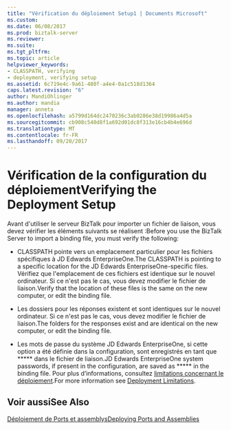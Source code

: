 ```yaml
---
title: "Vérification du déploiement Setup1 | Documents Microsoft"
ms.custom: 
ms.date: 06/08/2017
ms.prod: biztalk-server
ms.reviewer: 
ms.suite: 
ms.tgt_pltfrm: 
ms.topic: article
helpviewer_keywords:
- CLASSPATH, verifying
- deployment, verifying setup
ms.assetid: 6c719e4c-9a61-480f-a4e4-0a1c518d1364
caps.latest.revision: "6"
author: MandiOhlinger
ms.author: mandia
manager: anneta
ms.openlocfilehash: a5799d164dc2470236c3ab0286e38d19986a4d5a
ms.sourcegitcommit: cb908c540d8f1a692d01dc8f313e16cb4b4e696d
ms.translationtype: MT
ms.contentlocale: fr-FR
ms.lasthandoff: 09/20/2017
---
```

# <a name="verifying-the-deployment-setup"></a><span data-ttu-id="0b133-102">Vérification de la configuration du déploiement</span><span class="sxs-lookup"><span data-stu-id="0b133-102">Verifying the Deployment Setup</span></span>
<span data-ttu-id="0b133-103">Avant d'utiliser le serveur BizTalk pour importer un fichier de liaison, vous devez vérifier les éléments suivants se réalisent :</span><span class="sxs-lookup"><span data-stu-id="0b133-103">Before you use the BizTalk Server to import a binding file, you must verify the following:</span></span>  
  
-   <span data-ttu-id="0b133-104">CLASSPATH pointe vers un emplacement particulier pour les fichiers spécifiques à JD Edwards EnterpriseOne.</span><span class="sxs-lookup"><span data-stu-id="0b133-104">The CLASSPATH is pointing to a specific location for the JD Edwards EnterpriseOne-specific files.</span></span> <span data-ttu-id="0b133-105">Vérifiez que l'emplacement de ces fichiers est identique sur le nouvel ordinateur. Si ce n'est pas le cas, vous devez modifier le fichier de liaison.</span><span class="sxs-lookup"><span data-stu-id="0b133-105">Verify that the location of these files is the same on the new computer, or edit the binding file.</span></span>  
  
-   <span data-ttu-id="0b133-106">Les dossiers pour les réponses existent et sont identiques sur le nouvel ordinateur. Si ce n'est pas le cas, vous devez modifier le fichier de liaison.</span><span class="sxs-lookup"><span data-stu-id="0b133-106">The folders for the responses exist and are identical on the new computer, or edit the binding file.</span></span>  
  
-   <span data-ttu-id="0b133-107">Les mots de passe du système JD Edwards EnterpriseOne, si cette option a été définie dans la configuration, sont enregistrés en tant que ***** dans le fichier de liaison.</span><span class="sxs-lookup"><span data-stu-id="0b133-107">JD Edwards EnterpriseOne system passwords, if present in the configuration, are saved as ***** in the binding file.</span></span> <span data-ttu-id="0b133-108">Pour plus d’informations, consultez [limitations concernant le déploiement](../core/deployment-limitations4.md).</span><span class="sxs-lookup"><span data-stu-id="0b133-108">For more information see [Deployment Limitations](../core/deployment-limitations4.md).</span></span>  
  
## <a name="see-also"></a><span data-ttu-id="0b133-109">Voir aussi</span><span class="sxs-lookup"><span data-stu-id="0b133-109">See Also</span></span>  
 [<span data-ttu-id="0b133-110">Déploiement de Ports et assemblys</span><span class="sxs-lookup"><span data-stu-id="0b133-110">Deploying Ports and Assemblies</span></span>](../core/deploying-ports-and-assemblies3.md)